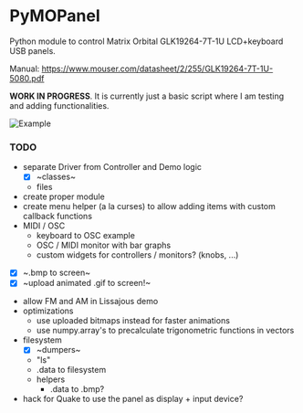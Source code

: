 # PyMOPanel
Python module to control Matrix Orbital GLK19264-7T-1U LCD+keyboard USB panels.

Manual: https://www.mouser.com/datasheet/2/255/GLK19264-7T-1U-5080.pdf

**WORK IN PROGRESS**. It is currently just a basic script where I am testing and adding functionalities.

![Example](doc/output_lcd.gif "example")

### TODO
 - separate Driver from Controller and Demo logic
   - [x] ~classes~
   - files
 - create proper module
 - create menu helper (a la curses) to allow adding items with custom callback functions
 - MIDI / OSC
   - keyboard to OSC example
   - OSC / MIDI monitor with bar graphs
   - custom widgets for controllers / monitors? (knobs, ...)
 - [x] ~.bmp to screen~
 - [x] ~upload animated .gif to screen!~
 - allow FM and AM in Lissajous demo
 - optimizations
   - use uploaded bitmaps instead for faster animations
   - use numpy.array's to precalculate trigonometric functions in vectors  
 - filesystem
   - [x] ~dumpers~
   - "ls"
   - .data to filesystem
   - helpers
     - .data to .bmp?
 - hack for Quake to use the panel as display + input device?     
